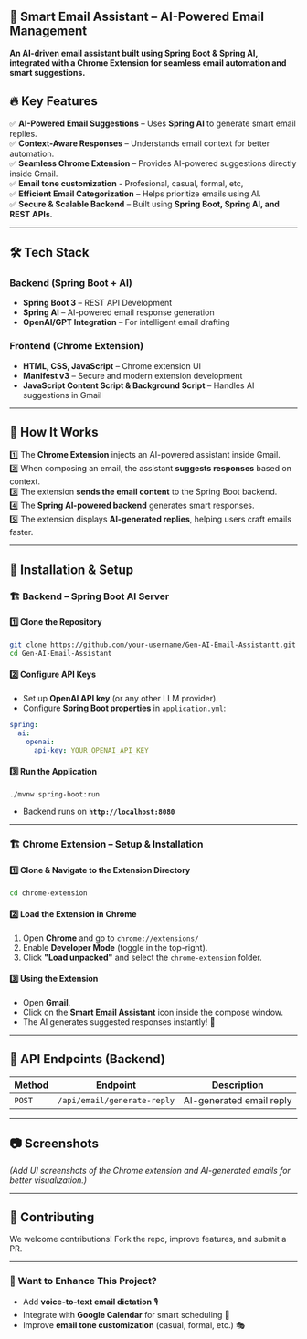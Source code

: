 ## 📩 Smart Email Assistant – AI-Powered Email Management


**An AI-driven email assistant built using Spring Boot & Spring AI, integrated with a Chrome Extension for seamless email automation and smart suggestions.**

## 🔥 Key Features
✅ **AI-Powered Email Suggestions** – Uses **Spring AI** to generate smart email replies.  
✅ **Context-Aware Responses** – Understands email context for better automation.  
✅ **Seamless Chrome Extension** – Provides AI-powered suggestions directly inside Gmail.  
✅ **Email tone customization** - Profesional, casual, formal, etc,  
✅ **Efficient Email Categorization** – Helps prioritize emails using AI.  
✅ **Secure & Scalable Backend** – Built using **Spring Boot, Spring AI, and REST APIs**.  

---

## 🛠️ Tech Stack
### **Backend (Spring Boot + AI)**
- **Spring Boot 3** – REST API Development  
- **Spring AI** – AI-powered email response generation  
- **OpenAI/GPT Integration** – For intelligent email drafting  


### **Frontend (Chrome Extension)**
- **HTML, CSS, JavaScript** – Chrome extension UI  
- **Manifest v3** – Secure and modern extension development  
- **JavaScript Content Script & Background Script** – Handles AI suggestions in Gmail  

---

## 🎯 How It Works
1️⃣ The **Chrome Extension** injects an AI-powered assistant inside Gmail.  
2️⃣ When composing an email, the assistant **suggests responses** based on context.  
3️⃣ The extension **sends the email content** to the Spring Boot backend.  
4️⃣ The **Spring AI-powered backend** generates smart responses.  
5️⃣ The extension displays **AI-generated replies**, helping users craft emails faster.  

---

## 🚀 Installation & Setup  

### 🏗️ **Backend – Spring Boot AI Server**  
#### **1️⃣ Clone the Repository**  
```bash
git clone https://github.com/your-username/Gen-AI-Email-Assistantt.git
cd Gen-AI-Email-Assistant
```
#### **2️⃣ Configure API Keys**  
- Set up **OpenAI API key** (or any other LLM provider).  
- Configure **Spring Boot properties** in `application.yml`:  
```yaml
spring:
  ai:
    openai:
      api-key: YOUR_OPENAI_API_KEY
```

#### **3️⃣ Run the Application**  
```bash
./mvnw spring-boot:run
```
- Backend runs on **`http://localhost:8080`**  

---

### 🏗️ **Chrome Extension – Setup & Installation**  
#### **1️⃣ Clone & Navigate to the Extension Directory**  
```bash
cd chrome-extension
```

#### **2️⃣ Load the Extension in Chrome**  
1. Open **Chrome** and go to `chrome://extensions/`  
2. Enable **Developer Mode** (toggle in the top-right).  
3. Click **"Load unpacked"** and select the `chrome-extension` folder.  

#### **3️⃣ Using the Extension**  
- Open **Gmail**.  
- Click on the **Smart Email Assistant** icon inside the compose window.  
- The AI generates suggested responses instantly! 🚀  

---

## 📝 API Endpoints (Backend)  
| Method | Endpoint | Description |  
|--------|----------|-------------|  
| `POST` | `/api/email/generate-reply` | AI-generated email reply |  

---

## 📷 Screenshots  
*(Add UI screenshots of the Chrome extension and AI-generated emails for better visualization.)*  

---

## 🤝 Contributing  
We welcome contributions! Fork the repo, improve features, and submit a PR.  

---

### 🚀 Want to Enhance This Project?  
- Add **voice-to-text email dictation** 🎙️  
- Integrate with **Google Calendar** for smart scheduling 📅  
- Improve **email tone customization** (casual, formal, etc.) 🎭
